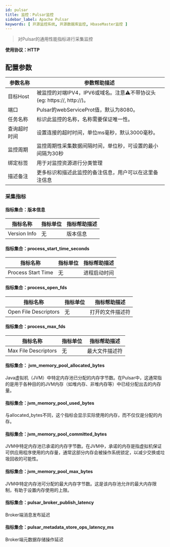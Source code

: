 ```yaml
---
id: pulsar
title: 监控：Pulsar监控
sidebar_label: Apache Pulsar
keywords: [ 开源监控系统, 开源数据库监控, HbaseMaster监控 ]
---
```


> 对Pulsar的通用性能指标进行采集监控

**使用协议：HTTP**

## 配置参数

| 参数名称   | 参数帮助描述                                               |
|--------|------------------------------------------------------|
| 目标Host | 被监控的对端IPV4，IPV6或域名。注意⚠️不带协议头(eg: https://, http://)。 |
| 端口     | Pulsar的webServiceProt值，默认为8080。                      |
| 任务名称   | 标识此监控的名称，名称需要保证唯一性。                                  |
| 查询超时时间 | 设置连接的超时时间，单位ms毫秒，默认3000毫秒。                           |
| 监控周期   | 监控周期性采集数据间隔时间，单位秒，可设置的最小间隔为30秒                       |
| 绑定标签   | 用于对监控资源进行分类管理                                        |
| 描述备注   | 更多标识和描述此监控的备注信息，用户可以在这里备注信息                          |

### 采集指标

#### 指标集合：版本信息

| 指标名称         | 指标单位 | 指标帮助描述 |
|--------------|------|--------|
| Version Info | 无    | 版本信息   |

#### 指标集合：process_start_time_seconds

| 指标名称               | 指标单位 | 指标帮助描述 |
|--------------------|------|--------|
| Process Start Time | 无    | 进程启动时间 |

#### 指标集合：process_open_fds

| 指标名称                  | 指标单位 | 指标帮助描述   |
|-----------------------|------|----------|
| Open File Descriptors | 无    | 打开的文件描述符 |

#### 指标集合：process_max_fds

| 指标名称                 | 指标单位 | 指标帮助描述  |
|----------------------|------|---------|
| Max File Descriptors | 无    | 最大文件描述符 |

#### 指标集合： jvm_memory_pool_allocated_bytes

Java虚拟机（JVM）中特定内存池已分配的内存字节数。在Pulsar中，这通常指的是用于各种目的的JVM内存（如堆内存、非堆内存等）中已经分配出去的内存量。

#### 指标集合：jvm_memory_pool_used_bytes

与allocated_bytes不同，这个指标会显示实际使用的内存，而不仅仅是分配的内存。

#### 指标集合：jvm_memory_pool_committed_bytes

JVM中特定内存池已承诺的内存字节数。在JVM中，承诺的内存是指虚拟机保证可供应用程序使用的内存量，通常这部分内存会被操作系统锁定，以减少交换或垃圾回收的可能性。

#### 指标集合：jvm_memory_pool_max_bytes

JVM中特定内存池可分配的最大内存字节数。这是该内存池允许的最大内存限制，有助于设置内存使用的上限。

#### 指标集合：pulsar_broker_publish_latency

Broker端消息发布延迟

#### 指标集合：pulsar_metadata_store_ops_latency_ms

Broker端元数据存储操作延迟

